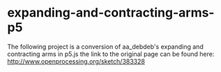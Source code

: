 # expanding-and-contracting-arms-p5
The following project is a conversion of aa_debdeb's expanding and contracting arms in p5.js the link to the original page can be found here: <link>http://www.openprocessing.org/sketch/383328</link>
